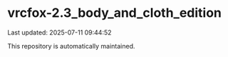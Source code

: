 # vrcfox-2.3_body_and_cloth_edition

Last updated: 2025-07-11 09:44:52

This repository is automatically maintained.
